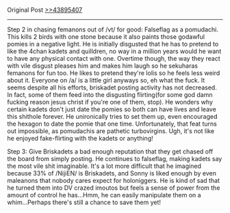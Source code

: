 Original Post [>>43895407](https://warosu.org/vt/thread/43836103#p43895407)
***
Step 2 in chasing femanons out of /vt/ for good: Falseflag as a pomudachi. This kills 2 birds with one stone because it also paints those godawful pomies in a negative light. He is initially disgusted that he has to pretend to like the 4chan kadets and quilldren, no way in a million years would he want to have any physical contact with one. Overtime though, the way they react with vile disgust pleases him and makes him laugh so he sekuharas femanons for fun too. He likes to pretend they're lolis so he feels less weird about it. Everyone on /a/ is a little girl anyways so, eh what the fuck. It seems despite all his efforts, briskadet posting activity has not decreased. In fact, some of them feed into the disgusting flirting(for some god damn fucking reason jesus christ if you're one of them, stop). He wonders why certain kadets don't just date the pomies so both can have lives and leave this shithole forever. He unironically tries to set them up, even encouraged the hexagon to date the pomie that one time. Unfortunately, that feat turns out impossible, as pomudachis are pathetic turbovirgins. Ugh, it's not like he enjoyed fake-flirting with the kadets or anything!

Step 3: Give Briskadets a bad enough reputation that they get chased off the board from simply posting. He continues to falseflag, making kadets say the most vile shit imaginable. It's a lot more difficult that he imagined because 33% of /NijiEN/ is Briskadets, and Sonny is liked enough by even maleanons that nobody cares expect for holoniggers. He is kind of sad that he turned them into DV crazed imoutos but feels a sense of power from the amount of control he has...Hmm, he can easily manipulate them on a whim...Perhaps there's still a chance to save them yet!